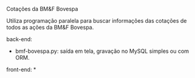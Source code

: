 
Cotações da BM&F Bovespa

Utiliza programação paralela para buscar informações das cotações de todos as ações da BM&F Bovespa.

back-end:
  * bmf-bovespa.py: saída em tela, gravação no MySQL simples ou com ORM.

front-end:
  * 
